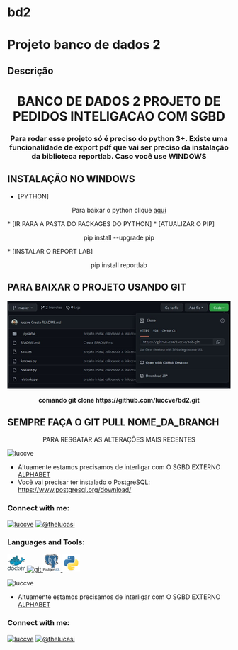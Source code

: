 # bd2
<h1>Projeto banco de dados 2</h1>

<h2>Descrição</h2>
<h1 align="center">BANCO DE DADOS 2 PROJETO DE PEDIDOS INTELIGACAO COM SGBD</h1>
<h3 align="center">Para rodar esse projeto só é preciso do python 3+. Existe uma funcionalidade de export pdf que vai ser preciso da instalação da biblioteca reportlab. Caso você use WINDOWS</h3>
    
 ## INSTALAÇÃO NO WINDOWS
 * [PYTHON]
 <p align="center">Para baixar o python clique <a href="https://www.python.org/ftp/python/3.10.5/python-3.10.5-amd64.exe">aqui</a></p>
 * [IR PARA A PASTA DO PACKAGES DO PYTHON]
 * [ATUALIZAR O PIP]
  <p align="center"> pip install --upgrade pip </p>
 * [INSTALAR O REPORT LAB]
  <p align="center">pip install reportlab</p>
 
 
## PARA BAIXAR O PROJETO USANDO GIT
 <img src="img/1.jpg">
<p align="center"> <b> comando git clone https://github.com/luccve/bd2.git </b></p>


## SEMPRE FAÇA O GIT PULL NOME_DA_BRANCH 
<p align="center"> PARA RESGATAR AS ALTERAÇÕES MAIS RECENTES </p>


<p align="left"> <img src="https://komarev.com/ghpvc/?username=luccve&label=Profile%20views&color=0e75b6&style=flat" alt="luccve" /> </p>

- Altuamente estamos precisamos de interligar com O SGBD EXTERNO [ALPHABET](https://github.com/luccve/bd2)
- Você vai precisar ter instalado o PostgreSQL: https://www.postgresql.org/download/

<h3 align="left">Connect with me:</h3>
<p align="left">
<a href="https://twitter.com/luccve" target="blank"><img align="center" src="https://raw.githubusercontent.com/rahuldkjain/github-profile-readme-generator/master/src/images/icons/Social/twitter.svg" alt="luccve" height="30" width="40" /></a>
<a href="https://instagram.com/@thelucasi" target="blank"><img align="center" src="https://raw.githubusercontent.com/rahuldkjain/github-profile-readme-generator/master/src/images/icons/Social/instagram.svg" alt="@thelucasi" height="30" width="40" /></a>
</p>

<h3 align="left">Languages and Tools:</h3>
<p align="left"> <a href="https://www.docker.com/" target="_blank" rel="noreferrer"> <img src="https://raw.githubusercontent.com/devicons/devicon/master/icons/docker/docker-original-wordmark.svg" alt="docker" width="40" height="40"/> </a> <a href="https://git-scm.com/" target="_blank" rel="noreferrer"> <img src="https://www.vectorlogo.zone/logos/git-scm/git-scm-icon.svg" alt="git" width="40" height="40"/> </a> <a href="https://www.postgresql.org" target="_blank" rel="noreferrer"> <img src="https://raw.githubusercontent.com/devicons/devicon/master/icons/postgresql/postgresql-original-wordmark.svg" alt="postgresql" width="40" height="40"/> </a> <a href="https://www.python.org" target="_blank" rel="noreferrer"> <img src="https://raw.githubusercontent.com/devicons/devicon/master/icons/python/python-original.svg" alt="python" width="40" height="40"/> </a> </p>


<p align="left"> <img src="https://komarev.com/ghpvc/?username=luccve&label=Profile%20views&color=0e75b6&style=flat" alt="luccve" /> </p>

- Altuamente estamos precisamos de interligar com O SGBD EXTERNO [ALPHABET](https://github.com/luccve/bd2)

<h3 align="left">Connect with me:</h3>
<p align="left">
<a href="https://twitter.com/luccve" target="blank"><img align="center" src="https://raw.githubusercontent.com/rahuldkjain/github-profile-readme-generator/master/src/images/icons/Social/twitter.svg" alt="luccve" height="30" width="40" /></a>
<a href="https://instagram.com/@thelucasi" target="blank"><img align="center" src="https://raw.githubusercontent.com/rahuldkjain/github-profile-readme-generator/master/src/images/icons/Social/instagram.svg" alt="@thelucasi" height="30" width="40" /></a>
</p>




 
